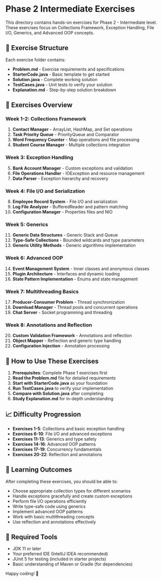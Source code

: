 # Phase 2 Intermediate Exercises

This directory contains hands-on exercises for Phase 2 - Intermediate level. These exercises focus on Collections Framework, Exception Handling, File I/O, Generics, and Advanced OOP concepts.

## 📂 Exercise Structure

Each exercise folder contains:
- **Problem.md** - Exercise requirements and specifications
- **StarterCode.java** - Basic template to get started
- **Solution.java** - Complete working solution
- **TestCases.java** - Unit tests to verify your solution
- **Explanation.md** - Step-by-step solution breakdown

## 🎯 Exercises Overview

### Week 1-2: Collections Framework
1. **Contact Manager** - ArrayList, HashMap, and Set operations
2. **Task Priority Queue** - PriorityQueue and Comparator
3. **Word Frequency Counter** - Map operations and file processing
4. **Student Course Manager** - Multiple collections integration

### Week 3: Exception Handling
5. **Bank Account Manager** - Custom exceptions and validation
6. **File Operations Handler** - IOException and resource management
7. **Data Parser** - Exception hierarchy and recovery

### Week 4: File I/O and Serialization
8. **Employee Record System** - File I/O and serialization
9. **Log File Analyzer** - BufferedReader and pattern matching
10. **Configuration Manager** - Properties files and NIO

### Week 5: Generics
11. **Generic Data Structures** - Generic Stack and Queue
12. **Type-Safe Collections** - Bounded wildcards and type parameters
13. **Generic Utility Methods** - Generic algorithms implementation

### Week 6: Advanced OOP
14. **Event Management System** - Inner classes and anonymous classes
15. **Plugin Architecture** - Interfaces and dynamic loading
16. **State Pattern Implementation** - Enums and state management

### Week 7: Multithreading Basics
17. **Producer-Consumer Problem** - Thread synchronization
18. **Download Manager** - Thread pools and concurrent operations
19. **Chat Server** - Socket programming and threading

### Week 8: Annotations and Reflection
20. **Custom Validation Framework** - Annotations and reflection
21. **Object Mapper** - Reflection and generic type handling
22. **Configuration Injection** - Annotation processing

## 🚀 How to Use These Exercises

1. **Prerequisites**: Complete Phase 1 exercises first
2. **Read the Problem.md** file for detailed requirements
3. **Start with StarterCode.java** as your foundation
4. **Run TestCases.java** to verify your implementation
5. **Compare with Solution.java** after completing
6. **Study Explanation.md** for in-depth understanding

## 📈 Difficulty Progression

- **Exercises 1-5**: Collections and basic exception handling
- **Exercises 6-10**: File I/O and advanced exceptions
- **Exercises 11-13**: Generics and type safety
- **Exercises 14-16**: Advanced OOP patterns
- **Exercises 17-19**: Concurrency fundamentals
- **Exercises 20-22**: Reflection and annotations

## 🎯 Learning Outcomes

After completing these exercises, you should be able to:
- Choose appropriate collection types for different scenarios
- Handle exceptions gracefully and create custom exceptions
- Perform file I/O operations efficiently
- Write type-safe code using generics
- Implement advanced OOP patterns
- Work with basic multithreading concepts
- Use reflection and annotations effectively

## 🔧 Required Tools

- JDK 11 or later
- Your preferred IDE (IntelliJ IDEA recommended)
- JUnit 5 for testing (included in starter projects)
- Basic understanding of Maven or Gradle (for dependencies)

Happy coding! 🚀
